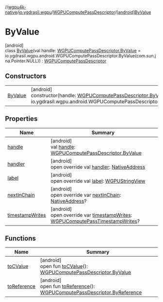//[wgpu4k-native](../../../../index.md)/[io.ygdrasil.wgpu](../../index.md)/[WGPUComputePassDescriptor](../index.md)/[[android]ByValue](index.md)

# ByValue

[android]\
class [ByValue](index.md)(val handle: [WGPUComputePassDescriptor.ByValue](../../../io.ygdrasil.wgpu.android/-w-g-p-u-compute-pass-descriptor/-by-value/index.md) = io.ygdrasil.wgpu.android.WGPUComputePassDescriptor.ByValue(com.sun.jna.Pointer.NULL)) : [WGPUComputePassDescriptor](../index.md)

## Constructors

| | |
|---|---|
| [ByValue](-by-value.md) | [android]<br>constructor(handle: [WGPUComputePassDescriptor.ByValue](../../../io.ygdrasil.wgpu.android/-w-g-p-u-compute-pass-descriptor/-by-value/index.md) = io.ygdrasil.wgpu.android.WGPUComputePassDescriptor.ByValue(com.sun.jna.Pointer.NULL)) |

## Properties

| Name | Summary |
|---|---|
| [handle](handle.md) | [android]<br>val [handle](handle.md): [WGPUComputePassDescriptor.ByValue](../../../io.ygdrasil.wgpu.android/-w-g-p-u-compute-pass-descriptor/-by-value/index.md) |
| [handler](handler.md) | [android]<br>open override val [handler](handler.md): [NativeAddress](../../../ffi/-native-address/index.md) |
| [label](label.md) | [android]<br>open override val [label](label.md): [WGPUStringView](../../-w-g-p-u-string-view/index.md) |
| [nextInChain](next-in-chain.md) | [android]<br>open override var [nextInChain](next-in-chain.md): [NativeAddress](../../../ffi/-native-address/index.md)? |
| [timestampWrites](timestamp-writes.md) | [android]<br>open override var [timestampWrites](timestamp-writes.md): [WGPUComputePassTimestampWrites](../../-w-g-p-u-compute-pass-timestamp-writes/index.md)? |

## Functions

| Name | Summary |
|---|---|
| [toCValue](../[android]to-c-value.md) | [android]<br>open fun [toCValue](../[android]to-c-value.md)(): [WGPUComputePassDescriptor.ByValue](../../../io.ygdrasil.wgpu.android/-w-g-p-u-compute-pass-descriptor/-by-value/index.md) |
| [toReference](../to-reference.md) | [android]<br>open fun [toReference](../to-reference.md)(): [WGPUComputePassDescriptor.ByReference](../../../io.ygdrasil.wgpu.android/-w-g-p-u-compute-pass-descriptor/-by-reference/index.md) |